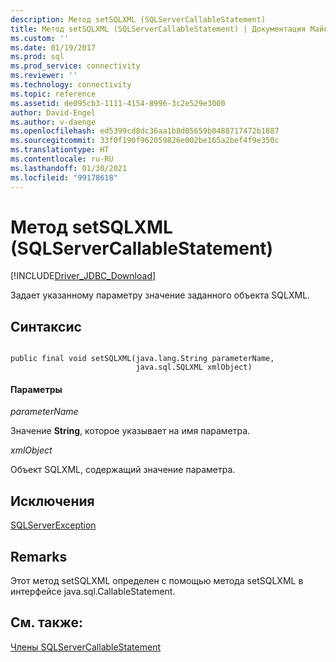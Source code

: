 ```yaml
---
description: Метод setSQLXML (SQLServerCallableStatement)
title: Метод setSQLXML (SQLServerCallableStatement) | Документация Майкрософт
ms.custom: ''
ms.date: 01/19/2017
ms.prod: sql
ms.prod_service: connectivity
ms.reviewer: ''
ms.technology: connectivity
ms.topic: reference
ms.assetid: de095cb3-1111-4154-8996-3c2e529e3000
author: David-Engel
ms.author: v-daenge
ms.openlocfilehash: ed5399cd8dc36aa1b8d05659b0488717472b1887
ms.sourcegitcommit: 33f0f190f962059826e002be165a2bef4f9e350c
ms.translationtype: HT
ms.contentlocale: ru-RU
ms.lasthandoff: 01/30/2021
ms.locfileid: "99178618"
---
```

# <a name="setsqlxml-method-sqlservercallablestatement"></a>Метод setSQLXML (SQLServerCallableStatement)
[!INCLUDE[Driver_JDBC_Download](../../../includes/driver_jdbc_download.md)]

  Задает указанному параметру значение заданного объекта SQLXML.  
  
## <a name="syntax"></a>Синтаксис  
  
```  
  
public final void setSQLXML(java.lang.String parameterName,  
                            java.sql.SQLXML xmlObject)  
```  
  
#### <a name="parameters"></a>Параметры  
 *parameterName*  
  
 Значение **String**, которое указывает на имя параметра.  
  
 *xmlObject*  
  
 Объект SQLXML, содержащий значение параметра.  
  
## <a name="exceptions"></a>Исключения  
 [SQLServerException](../../../connect/jdbc/reference/sqlserverexception-class.md)  
  
## <a name="remarks"></a>Remarks  
 Этот метод setSQLXML определен с помощью метода setSQLXML в интерфейсе java.sql.CallableStatement.  
  
## <a name="see-also"></a>См. также:  
 [Члены SQLServerCallableStatement](../../../connect/jdbc/reference/sqlservercallablestatement-members.md)  
  
  
